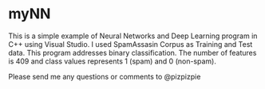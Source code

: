 # myNN

This is a simple example of Neural Networks and Deep Learning program in C++ using Visual Studio.
I used SpamAssasin Corpus as Training and Test data.
This program addresses binary classification.
The number of features is 409 and class values represents 1 (spam) and 0 (non-spam).

Please send me any questions or comments to @pizpizpie
